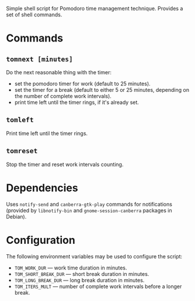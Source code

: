 Simple shell script for Pomodoro time management technique. Provides a
set of shell commands.

# Commands

## `tomnext [minutes]`

Do the next reasonable thing with the timer:
- set the pomodoro timer for work (default to 25 minutes).
- set the timer for a break (default to either 5 or 25 minutes,
  depending on the number of complete work intervals).
- print time left until the timer rings, if it's already set.

## `tomleft`

Print time left until the timer rings.

## `tomreset`

Stop the timer and reset work intervals counting.

# Dependencies

Uses `notify-send` and `canberra-gtk-play` commands for notifications
(provided by `libnotify-bin` and `gnome-session-canberra` packages in
Debian).

# Configuration

The following environment variables may be used to configure the script:
- `TOM_WORK_DUR` — work time duration in minutes.
- `TOM_SHORT_BREAK_DUR` — short break duration in minutes.
- `TOM_LONG_BREAK_DUR` — long break duration in minutes.
- `TOM_ITERS_MULT` — number of complete work intervals before a longer
  break.
